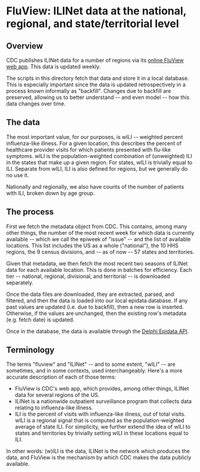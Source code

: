 # FluView: ILINet data at the national, regional, and state/territorial level

## Overview

CDC publishes ILINet data for a number of regions via its [online FluView web app](http://gis.cdc.gov/grasp/fluview/fluportaldashboard.html). This data is updated weekly.

The scripts in this directory fetch that data and store it in a local database. This is especially important since the data is updated retrospectively in a process known informally as "backfill". Changes due to backfill are preserved, allowing us to better understand -- and even model -- how this data changes over time.

## The data

The most important value, for our purposes, is wILI -- weighted percent influenza-like illness. For a given location, this describes the percent of healthcare provider visits for which patients presented with flu-like symptoms. wILI is the population-weighted combination of (unweighted) ILI in the states that make up a given region. For states, wILI is trivially equal to ILI. Separate from wILI, ILI is also defined for regions, but we generally do no use it.

Nationally and regionally, we also have counts of the number of patients with ILI, broken down by age group.

## The process

First we fetch the metadata object from CDC. This contains, among many other things, the number of the most recent week for which data is currently available -- which we call the epiweek of "issue" -- and the list of available locations. This list includes the US as a whole ("national"), the 10 HHS regions, the 9 census divisions, and -- as of now -- 57 states and territories.

Given that metadata, we then fetch the most recent two seasons of ILINet data for each available location. This is done in batches for efficiency. Each tier -- national, regional, divisional, and territorial -- is downloaded separately.

Once the data files are downloaded, they are extracted, parsed, and filtered, and then the data is loaded into our local epidata database. If any past values are updated (i.e. due to backfill), then a new row is inserted. Otherwise, if the values are unchanged, then the existing row's metadata (e.g. fetch date) is updated.

Once in the database, the data is available through the [Delphi Epidata API](https://github.com/cmu-delphi/delphi-epidata).

## Terminology

The terms "fluview" and "ILINet" -- and to some extent, "wILI" -- are sometimes, and in some contexts, used interchangeably. Here's a more accurate description of each of those terms:

  - FluView is CDC's web app, which provides, among other things, ILINet data
    for several regions of the US.
  - ILINet is a nationwide outpatient surveillance program that collects data
    relating to influenza-like illness.
  - ILI is the percent of visits with influenza-like illness, out of total
    visits. wILI is a regional signal that is computed as the population-weighted average of state ILI. For simplicity, we further extend the idea of wILI to states and territories by trivially setting wILI in these locations equal to ILI.

In other words: (w)ILI is the data, ILINet is the network which produces the data, and FluView is the mechanism by which CDC makes the data publicly available.
